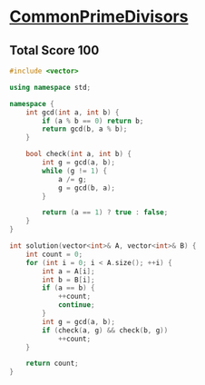 # [CommonPrimeDivisors](https://app.codility.com/programmers/lessons/12-euclidean_algorithm/common_prime_divisors/)

## Total Score 100
```c++
#include <vector>

using namespace std;

namespace {
    int gcd(int a, int b) {
        if (a % b == 0) return b;
        return gcd(b, a % b);
    }

    bool check(int a, int b) {
        int g = gcd(a, b);
        while (g != 1) {
            a /= g;
            g = gcd(b, a);
        }

        return (a == 1) ? true : false;
    }
}

int solution(vector<int>& A, vector<int>& B) {
    int count = 0;
    for (int i = 0; i < A.size(); ++i) {
        int a = A[i];
        int b = B[i];
        if (a == b) {
            ++count;
            continue;
        }
        int g = gcd(a, b);
        if (check(a, g) && check(b, g))
            ++count;
    }

    return count;
}
```